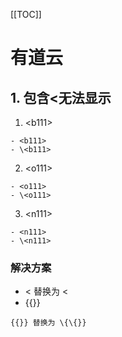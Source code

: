 [[TOC]]
# 有道云

## 1. 包含<无法显示
1. \<b111>
```
- <b111>
- \<b111>
```
2. \<o111>
```
- <o111>
- \<o111>
```
3. \<n111>
```
- <n111>
- \<n111>
```

### 解决方案
- < 替换为 \<
- \{\{}}
```
{{}} 替换为 \{\{}}
```
